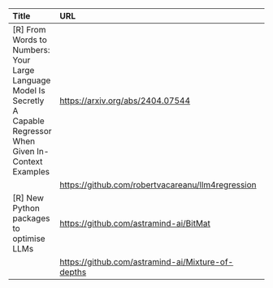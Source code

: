 | Title                                                                                                               | URL                                               |   Score | Date                |
|:--------------------------------------------------------------------------------------------------------------------|:--------------------------------------------------|--------:|:--------------------|
| [R] From Words to Numbers: Your Large Language Model Is Secretly A Capable Regressor When Given In-Context Examples | https://arxiv.org/abs/2404.07544                  |      56 | 2024-04-12 19:30:08 |
|                                                                                                                     | https://github.com/robertvacareanu/llm4regression |         |                     |
| [R] New Python packages to optimise LLMs                                                                            | https://github.com/astramind-ai/BitMat            |      43 | 2024-04-13 10:10:13 |
|                                                                                                                     | https://github.com/astramind-ai/Mixture-of-depths |         |                     |